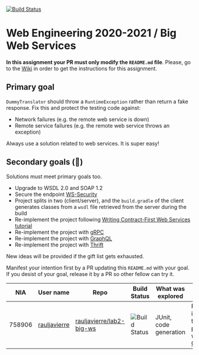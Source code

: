 [![Build Status](https://travis-ci.com/UNIZAR-30246-WebEngineering/lab2-big-ws.svg?branch=master)](https://travis-ci.com/UNIZAR-30246-WebEngineering/lab2-big-ws)
# Web Engineering 2020-2021 / Big Web Services
**In this assignment your PR must only modify the `README.md` file**. Please, go to the [Wiki](https://github.com/UNIZAR-30246-WebEngineering/lab2-big-ws/wiki) in order to get the instructions for this assignment.


## Primary goal

`DummyTranslator` should throw a `RuntimeException` rather than return a fake response.
Fix this and protect the testing code against:

- Network failures (e.g. the remote web service is down)
- Remote service failures (e.g. the remote web service throws an exception)

Always use a solution related to web services. It is super easy!

## Secondary goals (:gift:)

Solutions must meet primary goals too. 

- Upgrade to WSDL 2.0 and SOAP 1.2
- Secure the endpoint [WS-Security](https://docs.spring.io/spring-ws/docs/3.0.10.RELEASE/reference/#security)
- Project splits in two (client/server), and the `build.gradle` of the client generates classes from a `wsdl` file retrieved from the server during the build 
- Re-implement the project following [Writing Contract-First Web Services tutorial](https://docs.spring.io/spring-ws/docs/3.0.10.RELEASE/reference/#tutorial)
- Re-implement the project with [gRPC](https://yidongnan.github.io/grpc-spring-boot-starter/en/)
- Re-implement the project with [GraphQL](https://www.graphql-java.com/tutorials/getting-started-with-spring-boot/)
- Re-implement the project with [Thrift](https://github.com/aatarasoff/spring-thrift-starter)

New ideas will be provided if the gift list gets exhausted.

Manifest your intention first by a PR updating this `README.md` with your goal.
If you desist of your goal, release it by a PR so other fellow can try it. 

|NIA    | User name | Repo | Build Status | What was explored | Review for :gift: | Score
|-------|-----------|------|--------------|-------------------|----------------------|--------
|758906|[rauljavierre](https://github.com/rauljavierre)|[rauljavierre/lab2-big-ws](https://github.com/rauljavierre/lab2-big-ws)|![Build Status](https://travis-ci.com/rauljavierre/lab2-big-ws.svg)|JUnit, code generation|Re-implement the project with [GraphQL](https://www.graphql-java.com/tutorials/getting-started-with-spring-boot/)|

